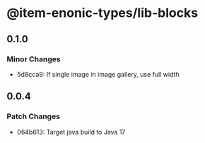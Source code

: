 # @item-enonic-types/lib-blocks

## 0.1.0

### Minor Changes

- 5d8cca9: If single image in image gallery, use full width

## 0.0.4

### Patch Changes

- 064b613: Target java build to Java 17
